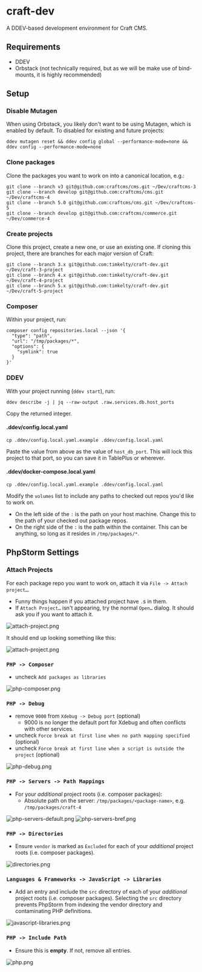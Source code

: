 # craft-dev

A DDEV-based development environment for Craft CMS.

## Requirements

- DDEV
- Orbstack (not technically required, but as we will be make use of bind-mounts, it is highly recommended)

## Setup

### Disable Mutagen

When using Orbstack, you likely don't want to be using Mutagen, which is enabled by default. To disabled for existing and future projects:

```shell
ddev mutagen reset && ddev config global --performance-mode=none && ddev config --performance-mode=none
```

### Clone packages

Clone the packages you want to work on into a canonical location, e.g.:

```shell
git clone --branch v3 git@github.com:craftcms/cms.git ~/Dev/craftcms-3
git clone --branch develop git@github.com:craftcms/cms.git ~/Dev/craftcms-4
git clone --branch 5.0 git@github.com:craftcms/cms.git ~/Dev/craftcms-5
git clone --branch develop git@github.com:craftcms/commerce.git ~/Dev/commerce-4
``` 

### Create projects

Clone this project, create a new one, or use an existing one.
If cloning this project, there are branches for each major version of Craft:

```shell
git clone --branch 3.x git@github.com:timkelty/craft-dev.git ~/Dev/craft-3-project
git clone --branch 4.x git@github.com:timkelty/craft-dev.git ~/Dev/craft-4-project
git clone --branch 5.x git@github.com:timkelty/craft-dev.git ~/Dev/craft-5-project
```

### Composer

Within your project, run:

```shell
composer config repositories.local --json '{
  "type": "path",
  "url": "/tmp/packages/*",
  "options": {
    "symlink": true
  }
}'
```

### DDEV

With your project running (`ddev start`), run:

```shell
ddev describe -j | jq --raw-output .raw.services.db.host_ports
```

Copy the returned integer.

#### .ddev/config.local.yaml

```shell
cp .ddev/config.local.yaml.example .ddev/config.local.yaml
```

Paste the value from above as the value of `host_db_port`.
This will lock this project to that port, so you can save it in TablePlus or wherever.

#### .ddev/docker-compose.local.yaml

```shell
cp .ddev/config.local.yaml.example .ddev/config.local.yaml
```
Modify the `volumes` list to include any paths to checked out repos you'd like to work on.

  - On the left side of the `:` is the path on your host machine. Change this to the path of your checked out package repos.
  - On the right side of the `:` is the path within the container. This can be anything, so long as it resides in `/tmp/packages/*`.

## PhpStorm Settings

### Attach Projects

For each package repo you want to work on, attach it via `File -> Attach project…`.

- Funny things happen if you attached project have `.`s in them.
- If `Attach Project…` isn't appearing, try the normal `Open…` dialog. It should ask you if you want to attach it. 

![attach-project.png](storage/docs/attach-project.png)

It should end up looking something like this:

![attach-project.png](storage/docs/attached-projects-sidebar.png)


### `PHP -> Composer`

- uncheck `Add packages as libraries`

![php-composer.png](storage/docs/php-composer.png)

### `PHP -> Debug`

- remove `9000` from `Xdebug -> Debug port` (optional)
  - 9000 is no longer the default port for Xdebug and often conflicts with other services.
- uncheck `Force break at first line when no path mapping specified` (optional)
- uncheck `Force break at first line when a script is outside the project` (optional)

![php-debug.png](storage/docs/php-debug.png)

### `PHP -> Servers -> Path Mappings`

- For your _additional_ project roots (i.e. composer packages):
  - Absolute path on the server: `/tmp/packages/<package-name>`, e.g. `/tmp/packages/craft-4`

![php-servers-default.png](storage/docs/php-servers-default.png)
![php-servers-bref.png](storage/docs/php-servers-bref.png)

### `PHP -> Directories`

- Ensure `vendor` is marked as `Excluded` for each of your _additional_ project roots (i.e. composer packages).

![directories.png](storage/docs/directories.png)

### `Languages & Frameworks -> JavaScript -> Libraries`

- Add an entry and include the `src` directory of each of your _additional_ project roots (i.e. composer packages). Selecting the `src` directory prevents PhpStorm from indexing the vendor directory and contaminating PHP definitions.

![javascript-libraries.png](storage/docs/javascript-libraries.png)

### `PHP -> Include Path`

- Ensure this is **empty**. If not, remove all entries.

![php.png](storage/docs/php.png)
